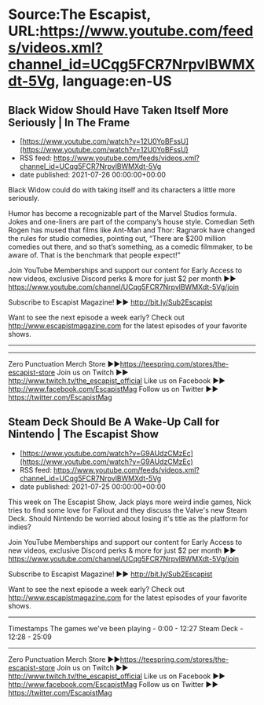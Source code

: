 # Source:The Escapist, URL:https://www.youtube.com/feeds/videos.xml?channel_id=UCqg5FCR7NrpvlBWMXdt-5Vg, language:en-US

## Black Widow Should Have Taken Itself More Seriously | In The Frame
 - [https://www.youtube.com/watch?v=12U0YoBFssU](https://www.youtube.com/watch?v=12U0YoBFssU)
 - RSS feed: https://www.youtube.com/feeds/videos.xml?channel_id=UCqg5FCR7NrpvlBWMXdt-5Vg
 - date published: 2021-07-26 00:00:00+00:00

Black Widow could do with taking itself and its characters a little more seriously.

Humor has become a recognizable part of the Marvel Studios formula. Jokes and one-liners are part of the company’s house style. Comedian Seth Rogen has mused that films like Ant-Man and Thor: Ragnarok have changed the rules for studio comedies, pointing out, “There are $200 million comedies out there, and so that’s something, as a comedic filmmaker, to be aware of. That is the benchmark that people expect!”

Join YouTube Memberships and support our content for Early Access to new videos, exclusive Discord perks & more for just $2 per month ►► https://www.youtube.com/channel/UCqg5FCR7NrpvlBWMXdt-5Vg/join

Subscribe to Escapist Magazine! ►► http://bit.ly/Sub2Escapist

Want to see the next episode a week early? Check out http://www.escapistmagazine.com for the latest episodes of your favorite shows.

---



---


Zero Punctuation Merch Store ►►https://teespring.com/stores/the-escapist-store
Join us on Twitch ►► http://www.twitch.tv/the_escapist_official
Like us on Facebook ►► http://www.facebook.com/EscapistMag
Follow us on Twitter ►► https://twitter.com/EscapistMag

## Steam Deck Should Be A Wake-Up Call for Nintendo | The Escapist Show
 - [https://www.youtube.com/watch?v=G9AUdzCMzEc](https://www.youtube.com/watch?v=G9AUdzCMzEc)
 - RSS feed: https://www.youtube.com/feeds/videos.xml?channel_id=UCqg5FCR7NrpvlBWMXdt-5Vg
 - date published: 2021-07-25 00:00:00+00:00

This week on The Escapist Show, Jack plays more weird indie games, Nick tries to find some love for Fallout and they discuss the Valve's new Steam Deck. Should Nintendo be worried about losing it's title as the platform for indies? 

Join YouTube Memberships and support our content for Early Access to new videos, exclusive Discord perks & more for just $2 per month ►► https://www.youtube.com/channel/UCqg5FCR7NrpvlBWMXdt-5Vg/join

Subscribe to Escapist Magazine! ►► http://bit.ly/Sub2Escapist

Want to see the next episode a week early? Check out http://www.escapistmagazine.com for the latest episodes of your favorite shows.

---
Timestamps
The games we've been playing - 0:00 - 12:27
Steam Deck - 12:28 - 25:09


---


Zero Punctuation Merch Store ►►https://teespring.com/stores/the-escapist-store
Join us on Twitch ►► http://www.twitch.tv/the_escapist_official
Like us on Facebook ►► http://www.facebook.com/EscapistMag
Follow us on Twitter ►► https://twitter.com/EscapistMag

